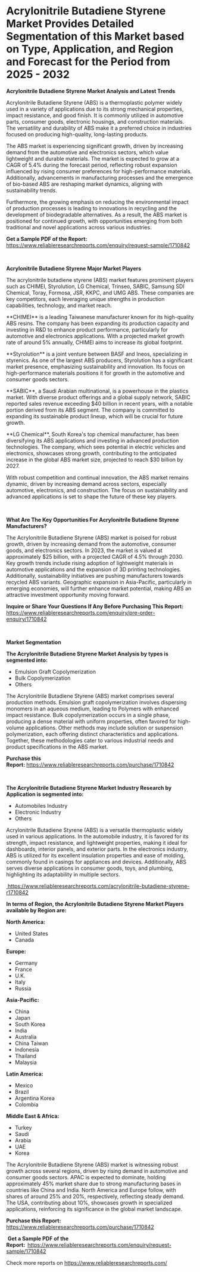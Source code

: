 <p><h1>Acrylonitrile Butadiene Styrene Market Provides Detailed Segmentation of this Market based on Type, Application, and Region and Forecast for the Period from 2025 - 2032</h1></p><p><strong>Acrylonitrile Butadiene Styrene Market Analysis and Latest Trends</strong></p>
<p><p>Acrylonitrile Butadiene Styrene (ABS) is a thermoplastic polymer widely used in a variety of applications due to its strong mechanical properties, impact resistance, and good finish. It is commonly utilized in automotive parts, consumer goods, electronic housings, and construction materials. The versatility and durability of ABS make it a preferred choice in industries focused on producing high-quality, long-lasting products.</p><p>The ABS market is experiencing significant growth, driven by increasing demand from the automotive and electronics sectors, which value lightweight and durable materials. The market is expected to grow at a CAGR of 5.4% during the forecast period, reflecting robust expansion influenced by rising consumer preferences for high-performance materials. Additionally, advancements in manufacturing processes and the emergence of bio-based ABS are reshaping market dynamics, aligning with sustainability trends.</p><p>Furthermore, the growing emphasis on reducing the environmental impact of production processes is leading to innovations in recycling and the development of biodegradable alternatives. As a result, the ABS market is positioned for continued growth, with opportunities emerging from both traditional and novel applications across various industries.</p></p>
<p><strong>Get a Sample PDF of the Report:&nbsp;</strong> <a href="https://www.reliableresearchreports.com/enquiry/request-sample/1710842?utm_campaign=2141&utm_medium=2&utm_source=Github&utm_content=ia&utm_term=30012025&utm_id=acrylonitrile-butadiene-styrene">https://www.reliableresearchreports.com/enquiry/request-sample/1710842</a></p>
<p>&nbsp;</p>
<p><strong>Acrylonitrile Butadiene Styrene Major Market Players</strong></p>
<p><p>The acrylonitrile butadiene styrene (ABS) market features prominent players such as CHIMEI, Styrolution, LG Chemical, Trinseo, SABIC, Samsung SDI Chemical, Toray, Formosa, JSR, KKPC, and UMG ABS. These companies are key competitors, each leveraging unique strengths in production capabilities, technology, and market reach.</p><p>**CHIMEI** is a leading Taiwanese manufacturer known for its high-quality ABS resins. The company has been expanding its production capacity and investing in R&D to enhance product performance, particularly for automotive and electronics applications. With a projected market growth rate of around 5% annually, CHIMEI aims to increase its global footprint.</p><p>**Styrolution** is a joint venture between BASF and Ineos, specializing in styrenics. As one of the largest ABS producers, Styrolution has a significant market presence, emphasizing sustainability and innovation. Its focus on high-performance materials positions it for growth in the automotive and consumer goods sectors.</p><p>**SABIC**, a Saudi Arabian multinational, is a powerhouse in the plastics market. With diverse product offerings and a global supply network, SABIC reported sales revenue exceeding $40 billion in recent years, with a notable portion derived from its ABS segment. The company is committed to expanding its sustainable product lineup, which will be crucial for future growth.</p><p>**LG Chemical**, South Korea's top chemical manufacturer, has been diversifying its ABS applications and investing in advanced production technologies. The company, which sees potential in electric vehicles and electronics, showcases strong growth, contributing to the anticipated increase in the global ABS market size, projected to reach $30 billion by 2027.</p><p>With robust competition and continual innovation, the ABS market remains dynamic, driven by increasing demand across sectors, especially automotive, electronics, and construction. The focus on sustainability and advanced applications is set to shape the future of these key players.</p></p>
<p>&nbsp;</p>
<p><strong>What Are The Key Opportunities For Acrylonitrile Butadiene Styrene Manufacturers?</strong></p>
<p><p>The Acrylonitrile Butadiene Styrene (ABS) market is poised for robust growth, driven by increasing demand from the automotive, consumer goods, and electronics sectors. In 2023, the market is valued at approximately $25 billion, with a projected CAGR of 4.5% through 2030. Key growth trends include rising adoption of lightweight materials in automotive applications and the expansion of 3D printing technologies. Additionally, sustainability initiatives are pushing manufacturers towards recycled ABS variants. Geographic expansion in Asia-Pacific, particularly in emerging economies, will further enhance market potential, making ABS an attractive investment opportunity moving forward.</p></p>
<p><strong>Inquire or Share Your Questions If Any Before Purchasing This Report:</strong> <a href="https://www.reliableresearchreports.com/enquiry/pre-order-enquiry/1710842?utm_campaign=2141&utm_medium=2&utm_source=Github&utm_content=ia&utm_term=30012025&utm_id=acrylonitrile-butadiene-styrene">https://www.reliableresearchreports.com/enquiry/pre-order-enquiry/1710842</a></p>
<p>&nbsp;</p>
<p><strong>Market Segmentation</strong></p>
<p><strong>The Acrylonitrile Butadiene Styrene Market Analysis by types is segmented into:</strong></p>
<p><ul><li>Emulsion Graft Copolymerization</li><li>Bulk Copolymerization</li><li>Others</li></ul></p>
<p><p>The Acrylonitrile Butadiene Styrene (ABS) market comprises several production methods. Emulsion graft copolymerization involves dispersing monomers in an aqueous medium, leading to Polymers with enhanced impact resistance. Bulk copolymerization occurs in a single phase, producing a dense material with uniform properties, often favored for high-volume applications. Other methods may include solution or suspension polymerization, each offering distinct characteristics and applications. Together, these methodologies cater to various industrial needs and product specifications in the ABS market.</p></p>
<p><strong>Purchase this Report:&nbsp;</strong><a href="https://www.reliableresearchreports.com/purchase/1710842?utm_campaign=2141&utm_medium=2&utm_source=Github&utm_content=ia&utm_term=30012025&utm_id=acrylonitrile-butadiene-styrene">https://www.reliableresearchreports.com/purchase/1710842</a></p>
<p>&nbsp;</p>
<p><strong>The Acrylonitrile Butadiene Styrene Market Industry Research by Application is segmented into:</strong></p>
<p><ul><li>Automobiles Industry</li><li>Electronic Industry</li><li>Others</li></ul></p>
<p><p>Acrylonitrile Butadiene Styrene (ABS) is a versatile thermoplastic widely used in various applications. In the automobile industry, it is favored for its strength, impact resistance, and lightweight properties, making it ideal for dashboards, interior panels, and exterior parts. In the electronics industry, ABS is utilized for its excellent insulation properties and ease of molding, commonly found in casings for appliances and devices. Additionally, ABS serves diverse applications in consumer goods, toys, and plumbing, highlighting its adaptability in multiple sectors.</p></p>
<p><a href="https://www.reliableresearchreports.com/acrylonitrile-butadiene-styrene-r1710842?utm_campaign=2141&utm_medium=2&utm_source=Github&utm_content=ia&utm_term=30012025&utm_id=acrylonitrile-butadiene-styrene">&nbsp;https://www.reliableresearchreports.com/acrylonitrile-butadiene-styrene-r1710842</a></p>
<p><strong>In terms of Region, the Acrylonitrile Butadiene Styrene Market Players available by Region are:</strong></p>
<p>
    <p> <strong> North America: </strong>
        <ul>
            <li>United States</li>
            <li>Canada</li>
        </ul>
        </p> 
    <p> <strong> Europe: </strong>
        <ul>
            <li>Germany</li>
            <li>France</li>
            <li>U.K.</li>
            <li>Italy</li>
            <li>Russia</li>
        </ul>
        </p> 
    <p> <strong> Asia-Pacific: </strong>
        <ul>
            <li>China</li>
            <li>Japan</li>
            <li>South Korea</li>
            <li>India</li>
            <li>Australia</li>
            <li>China Taiwan</li>
            <li>Indonesia</li>
            <li>Thailand</li>
            <li>Malaysia</li>
        </ul>
        </p> 
    <p> <strong> Latin America: </strong>
        <ul>
            <li>Mexico</li>
            <li>Brazil</li>
            <li>Argentina Korea</li>
            <li>Colombia</li>
        </ul>
        </p> 
    <p> <strong> Middle East & Africa: </strong>
        <ul>
            <li>Turkey</li>
            <li>Saudi</li>
            <li>Arabia</li>
            <li>UAE</li>
            <li>Korea</li>
        </ul>
    </p>
    </p>
<p><p>The Acrylonitrile Butadiene Styrene (ABS) market is witnessing robust growth across several regions, driven by rising demand in automotive and consumer goods sectors. APAC is expected to dominate, holding approximately 45% market share due to strong manufacturing bases in countries like China and India. North America and Europe follow, with shares of around 25% and 20%, respectively, reflecting steady demand. The USA, contributing about 10%, showcases growth in specialized applications, reinforcing its significance in the global market landscape.</p></p>
<p><strong>Purchase this Report: </strong><a href="https://www.reliableresearchreports.com/purchase/1710842?utm_campaign=2141&utm_medium=2&utm_source=Github&utm_content=ia&utm_term=30012025&utm_id=acrylonitrile-butadiene-styrene">https://www.reliableresearchreports.com/purchase/1710842</a></p>
<p>&nbsp;<strong>Get a Sample PDF of the Report:&nbsp;&nbsp;</strong><a href="https://www.reliableresearchreports.com/enquiry/request-sample/1710842?utm_campaign=2141&utm_medium=2&utm_source=Github&utm_content=ia&utm_term=30012025&utm_id=acrylonitrile-butadiene-styrene">https://www.reliableresearchreports.com/enquiry/request-sample/1710842</a></p>
<p><strong></strong></p>
<p>Check more reports on <a href="https://www.reliableresearchreports.com/?utm_campaign=2141&utm_medium=2&utm_source=Github&utm_content=ia&utm_term=30012025&utm_id=acrylonitrile-butadiene-styrene">https://www.reliableresearchreports.com/</a></p>